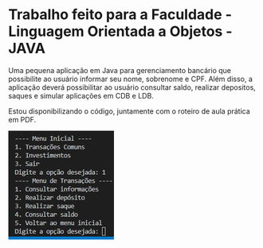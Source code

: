 # Trabalho feito para a Faculdade - Linguagem Orientada a Objetos - JAVA

 Uma pequena aplicação em Java para gerenciamento bancário que possibilite ao usuário informar seu nome, sobrenome e CPF. Além disso, a aplicação deverá possibilitar ao usuário consultar saldo, realizar depositos, saques e simular aplicações em CDB e LDB.

Estou disponibilizando o código, juntamente com o roteiro de aula prática em PDF.

![Alt text](image.png)
